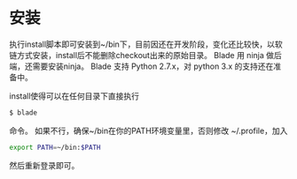 # 安装

执行install脚本即可安装到~/bin下，目前因还在开发阶段，变化还比较快，以软链方式安装，install后不能删除checkout出来的原始目录。
Blade 用 ninja 做后端，还需要安装ninja。
Blade 支持 Python 2.7.x，对 python 3.x 的支持还在准备中。

install使得可以在任何目录下直接执行

```bash
$ blade
```

命令。
如果不行，确保~/bin在你的PATH环境变量里，否则修改 ~/.profile，加入

```bash
export PATH=~/bin:$PATH
```

然后重新登录即可。

